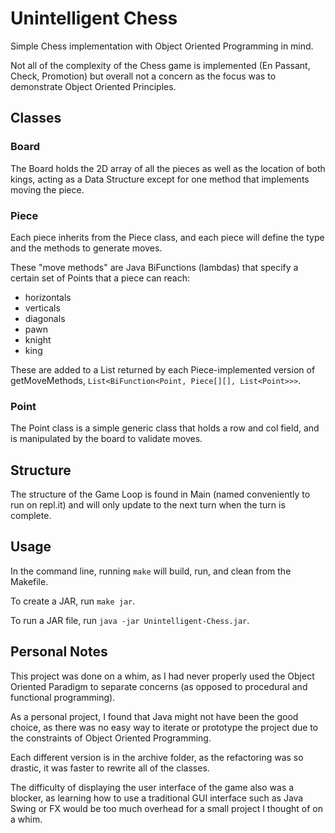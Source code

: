 # Unintelligent Chess

Simple Chess implementation with Object Oriented Programming in mind.

Not all of the complexity of the Chess game is implemented (En Passant, Check, Promotion) but overall not a concern as the focus was to demonstrate Object Oriented Principles.

## Classes

### Board

The Board holds the 2D array of all the pieces as well as the location of both kings, acting as a Data Structure except for one method that implements moving the piece.

### Piece

Each piece inherits from the Piece class, and each piece will define the type and the methods to generate moves.

These "move methods" are Java BiFunctions (lambdas) that specify a certain set of Points that a piece can reach:

* horizontals
* verticals
* diagonals
* pawn
* knight
* king

These are added to a List returned by each Piece-implemented version of getMoveMethods, `List<BiFunction<Point, Piece[][], List<Point>>>`.

### Point

The Point class is a simple generic class that holds a row and col field, and is manipulated by the board to validate moves.

## Structure

The structure of the Game Loop is found in Main (named conveniently to run on repl.it) and will only update to the next turn when the turn is complete.

## Usage

In the command line, running `make` will build, run, and clean from the Makefile.

To create a JAR, run `make jar`.

To run a JAR file, run `java -jar Unintelligent-Chess.jar`.

## Personal Notes

This project was done on a whim, as I had never properly used the Object Oriented Paradigm to separate concerns (as opposed to procedural and functional programming).

As a personal project, I found that Java might not have been the good choice, as there was no easy way to iterate or prototype the project due to the constraints of Object Oriented Programming.

Each different version is in the archive folder, as the refactoring was so drastic, it was faster to rewrite all of the classes.

The difficulty of displaying the user interface of the game also was a blocker, as learning how to use a traditional GUI interface such as Java Swing or FX would be too much overhead for a small project I thought of on a whim.
